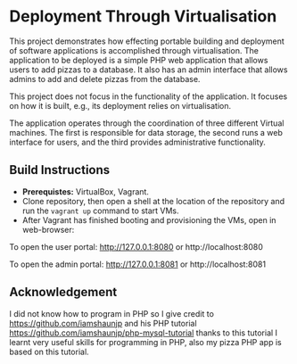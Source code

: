 # Deployment Through Virtualisation
This project demonstrates how effecting portable building and deployment of software applications is accomplished through virtualisation.
The application to be deployed is a simple PHP web application that allows users to add pizzas to a database. It also has an admin interface that 
allows admins to add and delete pizzas from the database. 

This project does not focus in the functionality of the application. It focuses on how it is built, e.g., its deployment relies on virtualisation. 

The application operates through the coordination of three different
Virtual machines. The first is responsible for data storage, the second runs a web interface for users, and the third provides
administrative functionality.


## **Build Instructions**

- **Prerequistes:** VirtualBox, Vagrant.
- Clone repository, then open a shell at the location of the repository and run the `vagrant up` command to start VMs.
- After Vagrant has finished booting and provisioning the VMs, open in web-browser:

To open the user portal:
http://127.0.0.1:8080
or
http://localhost:8080

To open the admin portal:
http://127.0.0.1:8081
or
http://localhost:8081 



## **Acknowledgement**
I did not know how to program in PHP so I give credit to https://github.com/iamshaunjp and his PHP tutorial https://github.com/iamshaunjp/php-mysql-tutorial thanks to this tutorial I learnt very useful skills for programming in PHP, also my pizza PHP app is based on this tutorial.
